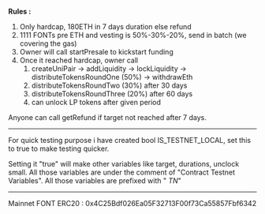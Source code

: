 
**Rules :**

 1. Only hardcap, 180ETH in 7 days duration else refund 
 2. 1111 FONTs pre ETH and vesting is 50%-30%-20%, send in batch (we covering the gas)
 3. Owner will call startPresale to kickstart funding
 4. Once it reached hardcap, owner call
     1. createUniPair -> addLiquidity -> lockLiquidity -> distributeTokensRoundOne (50%) -> withdrawEth
     2. distributeTokensRoundTwo (30%) after 30 days
     3. distributeTokensRoundThree (20%) after 60 days
     4. can unlock LP tokens after given period


Anyone can call getRefund if target not reached after 7 days.

----

For quick testing purpose i have created bool IS_TESTNET_LOCAL, set this to true to make testing quicker. 

Setting it "true" will make other variables like target, durations, unclock small. All those variables are under the comment of "Contract Testnet Variables". All those variables are prefixed with " _TN_"


----

Mainnet FONT ERC20 : 0x4C25Bdf026Ea05F32713F00f73Ca55857Fbf6342